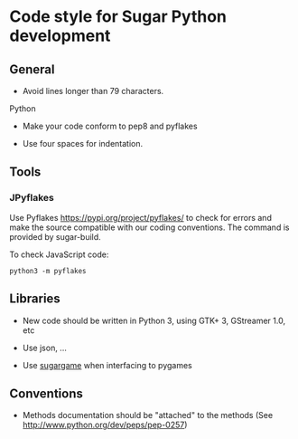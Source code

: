 Code style for Sugar Python development
=======================================

General
-------

* Avoid lines longer than 79 characters.

Python

* Make your code conform to pep8 and pyflakes

* Use four spaces for indentation.

Tools
-----

### </a>JPyflakes

Use Pyflakes <https://pypi.org/project/pyflakes/> to check for errors and make the
source compatible with our coding conventions. The command is provided by sugar-build.

To check JavaScript code:

    python3 -m pyflakes

Libraries
---------

* New code should be written in Python 3, using GTK+ 3, GStreamer 1.0, etc

* Use json, ...

* Use [sugargame](https://github.com/sugarlabs/sugargame) when interfacing to pygames

Conventions
-----------

* Methods documentation should be "attached" to the methods (See http://www.python.org/dev/peps/pep-0257)
